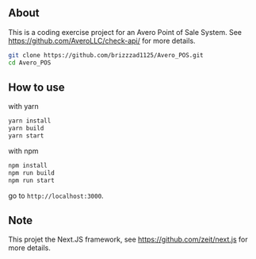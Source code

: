 ## About

This is a coding exercise project for an Avero Point of Sale System. See https://github.com/AveroLLC/check-api/ for more details.


```bash
git clone https://github.com/brizzzad1125/Avero_POS.git
cd Avero_POS
```

## How to use

with yarn 

```bash
yarn install
yarn build
yarn start
```

with npm

```bash
npm install
npm run build
npm run start
```

go to `http://localhost:3000`.

## Note 
This projet the Next.JS framework, see https://github.com/zeit/next.js for more details.
